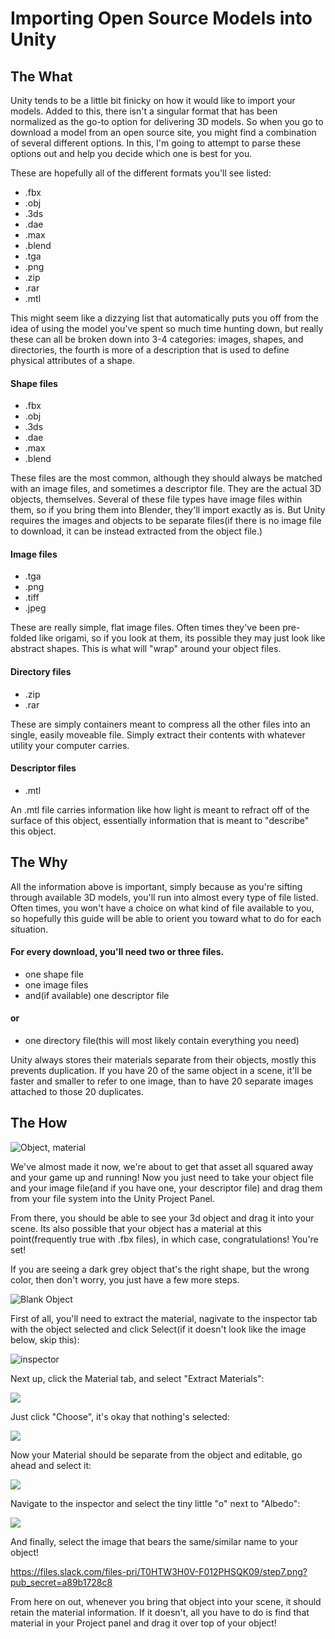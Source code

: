 # Importing Open Source Models into Unity

## The What

Unity tends to be a little bit finicky on how it would like to import your models. Added to this, there isn't a singular format that has been normalized as the go-to option for delivering 3D models. So when you go to download a model from an open source site, you might find a combination of several different options. In this, I'm going to attempt to parse these options out and help you decide which one is best for you.

These are hopefully all of the different formats you'll see listed:
  - .fbx
  - .obj
  - .3ds
  - .dae
  - .max
  - .blend
  - .tga
  - .png
  - .zip
  - .rar
  - .mtl

This might seem like a dizzying list that automatically puts you off from the idea of using the model you've spent so much time hunting down, but really these can all be broken down into 3-4 categories: images, shapes, and directories, the fourth is more of a description that is used to define physical attributes of a shape.

#### Shape files
  - .fbx
  - .obj
  - .3ds
  - .dae
  - .max
  - .blend

These files are the most common, although they should always be matched with an image files, and sometimes a descriptor file. They are the actual 3D objects, themselves. Several of these file types have image files within them, so if you bring them into Blender, they'll import exactly as is. But Unity requires the images and objects to be separate files(if there is no image file to download, it can be instead extracted from the object file.)

#### Image files
  - .tga
  - .png
  - .tiff
  - .jpeg

These are really simple, flat image files. Often times they've been pre-folded like origami, so if you look at them, its possible they may just look like abstract shapes. This is what will "wrap" around your object files.

#### Directory files
  - .zip
  - .rar

These are simply containers meant to compress all the other files into an single, easily moveable file. Simply extract their contents with whatever utility your computer carries.

#### Descriptor files
  - .mtl

An .mtl file carries information like how light is meant to refract off of the surface of this object, essentially information that is meant to "describe" this object.

## The Why

All the information above is important, simply because as you're sifting through available 3D models, you'll run into almost every type of file listed. Often times, you won't have a choice on what kind of file available to you, so hopefully this guide will be able to orient you toward what to do for each situation.

#### For every download, you'll need two or three files.
  - one shape file
  - one image files
  - and(if available) one descriptor file

#### or

  - one directory file(this will most likely contain everything you need)

Unity always stores their materials separate from their objects, mostly this prevents duplication. If you have 20 of the same object in a scene, it'll be faster and smaller to refer to one image, than to have 20 separate images attached to those 20 duplicates.

## The How

![Object, material](https://files.slack.com/files-pri/T0HTW3H0V-F012B2WV9FV/screen_shot_2020-04-21_at_2.08.05_pm.png?pub_secret=f716dd1d5d)

We've almost made it now, we're about to get that asset all squared away and your game up and running! Now you just need to take your object file and your image file(and if you have one, your descriptor file) and drag them from your file system into the Unity Project Panel.

From there, you should be able to see your 3d object and drag it into your scene. Its also possible that your object has a material at this point(frequently true with .fbx files), in which case, congratulations! You're set!

If you are seeing a dark grey object that's the right shape, but the wrong color, then don't worry, you just have a few more steps.

![Blank Object](https://files.slack.com/files-pri/T0HTW3H0V-F012B5H9Z5Z/step1.png?pub_secret=a9ffdb59a2)

First of all, you'll need to extract the material, nagivate to the inspector tab with the object selected and click Select(if it doesn't look like the image below, skip this):

![inspector](https://files.slack.com/files-pri/T0HTW3H0V-F0129HKLRKP/step2.png?pub_secret=46645ff8a6)

Next up, click the Material tab, and select "Extract Materials":

![](https://files.slack.com/files-pri/T0HTW3H0V-F012H4A9952/step3.png?pub_secret=d839b2bbf7)

Just click "Choose", it's okay that nothing's selected:

![](https://files.slack.com/files-pri/T0HTW3H0V-F012AURTY2E/step4.png?pub_secret=66faf1c04f)

Now your Material should be separate from the object and editable, go ahead and select it:

![](https://files.slack.com/files-pri/T0HTW3H0V-F0130Q3P07J/step5.png?pub_secret=fed7c109ea)

Navigate to the inspector and select the tiny little "o" next to "Albedo":

![](https://files.slack.com/files-pri/T0HTW3H0V-F0130Q40XK2/step6.png?pub_secret=578897f933)

And finally, select the image that bears the same/similar name to your object!

https://files.slack.com/files-pri/T0HTW3H0V-F012PHSQK09/step7.png?pub_secret=a89b1728c8

From here on out, whenever you bring that object into your scene, it should retain the material information. If it doesn't, all you have to do is find that material in your Project panel and drag it over top of your object!
